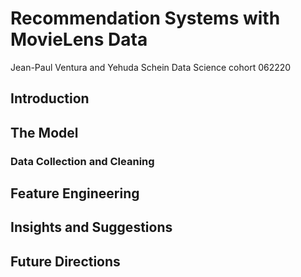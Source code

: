 # Recommendation Systems with MovieLens Data

Jean-Paul Ventura and Yehuda Schein 
Data Science cohort 062220

## Introduction

## The Model

### Data Collection and Cleaning

## Feature Engineering

## Insights and Suggestions

## Future Directions
